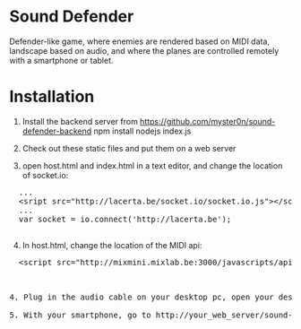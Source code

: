 Sound Defender
=======

Defender-like game, where enemies are rendered based on MIDI data, landscape based on audio,
and where the planes are controlled remotely with a smartphone or tablet.

Installation
=======

1. Install the backend server from https://github.com/myster0n/sound-defender-backend
  npm install
  nodejs index.js

2. Check out these static files and put them on a web server

3. open host.html and index.html in a text editor, and change the location of socket.io:

  <pre>
  ...
  &lt;sript src="http://lacerta.be/socket.io/socket.io.js"&gt;&lt;/script&gt;
  ...
  var socket = io.connect('http://lacerta.be');
  </pre>

4. In host.html, change the location of the MIDI api:

  <pre>
  &lt;script src="http://mixmini.mixlab.be:3000/javascripts/api.js" type='text/javascript'&gt;&lt;/script&gt;
  <pre>

4. Plug in the audio cable on your desktop pc, open your desktop browser and go to http://your_web_server/sound-defender/host.html

5. With your smartphone, go to http://your_web_server/sound-defender/ and if a plane is assigned to you, start playing! 
